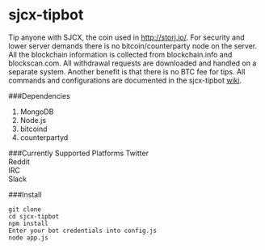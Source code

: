 sjcx-tipbot
===========

Tip anyone with SJCX, the coin used in http://storj.io/. For security and lower server demands there is no bitcoin/counterparty node on the server. All the blockchain information is collected from blockchain.info and blockscan.com. All withdrawal requests are downloaded and handled on a separate system. Another benefit is that there is no BTC fee for tips. All commands and configurations are documented in the sjcx-tipbot [wiki](https://github.com/Pippp/sjcx-tipbot/wiki).

###Dependencies
1. MongoDB
2. Node.js
3. bitcoind
4. counterpartyd


###Currently Supported Platforms
Twitter  
Reddit  
IRC  
Slack


###Install
```
git clone
cd sjcx-tipbot
npm install
Enter your bot credentials into config.js
node app.js
```  



